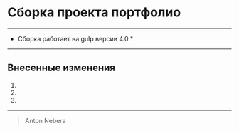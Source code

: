 # Сборка проекта портфолио
***
* Сборка работает на gulp версии 4.0.* 
***

## Внесенные изменения

1.
2.
3.
***

> Anton Nebera


